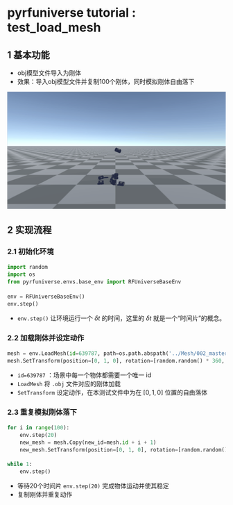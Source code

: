 # pyrfuniverse tutorial : test_load_mesh

## 1 基本功能

- obj模型文件导入为刚体
- 效果：导入obj模型文件并复制100个刚体，同时模拟刚体自由落下
<img src="../Image/load_mesh.gif">

## 2 实现流程

### 2.1 初始化环境

```python
import random
import os
from pyrfuniverse.envs.base_env import RFUniverseBaseEnv

env = RFUniverseBaseEnv()
env.step()
```

- `env.step()` 让环境运行一个 $\delta t$ 的时间，这里的 $\delta t$ 就是一个“时间片”的概念。

### 2.2 加载刚体并设定动作

```python
mesh = env.LoadMesh(id=639787, path=os.path.abspath('../Mesh/002_master_chef_can/google_16k/textured.obj'))
mesh.SetTransform(position=[0, 1, 0], rotation=[random.random() * 360, random.random() * 360, random.random() * 360])
```

- `id=639787` ：场景中每一个物体都需要一个唯一 id
- `LoadMesh` 将 `.obj` 文件对应的刚体加载
- `SetTransform` 设定动作，在本测试文件中为在 $[0,1,0]$ 位置的自由落体

### 2.3 重复模拟刚体落下

```python
for i in range(100):
    env.step(20)
    new_mesh = mesh.Copy(new_id=mesh.id + i + 1)
    new_mesh.SetTransform(position=[0, 1, 0], rotation=[random.random() * 360, random.random() * 360, random.random() * 360])

while 1:
    env.step()
```

- 等待20个时间片 `env.step(20)` 完成物体运动并使其稳定
- 复制刚体并重复动作
